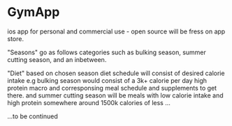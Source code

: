 # GymApp
ios app for personal and commercial use - open source will be fress on app store.


"Seasons" go as follows categories such as bulking season, summer cutting season, and an inbetween.

"Diet" based on chosen season diet schedule will consist of desired calorie intake
e.g bulking season would consist of a 3k+ calorie per day high protein macro and corresponsing meal schedule and supplements to get there.
and summer cutting season will be meals with low calorie intake and high protein somewhere around 1500k calories of less ...

...to be continued
